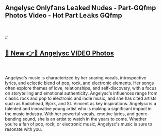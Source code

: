 ## Angelysc Onlyf𝚊ns Le𝚊ked N𝚞des - Part-GQfmp Photos Video - Hot Part Le𝚊ks GQfmp
<br>
<br>
# <h2><a href="https://213.232.235.80/live/video.php?q=angelysc">🔗 New 👉🔴 Angelysc VIDEO Photos</a></h2>
<br>
<br>
Angelysc's music is characterized by her soaring vocals, introspective lyrics, and eclectic blend of pop, rock, and electronic elements. Her songs often explore themes of love, relationships, and self-discovery, with a focus on storytelling and emotional authenticity. Angelysc's influences range from classic rock and pop to electronic and indie music, and she has cited artists such as Radiohead, Björk, and St. Vincent as key inspirations. Angelysc is a talented and innovative young artist who is making a significant impact in the music industry. With her powerful vocals, emotive lyrics, and genre-bending sound, she is an artist to watch in the years to come. Whether you're a fan of pop, rock, or electronic music, Angelysc's music is sure to resonate with you.
<br>
<br>